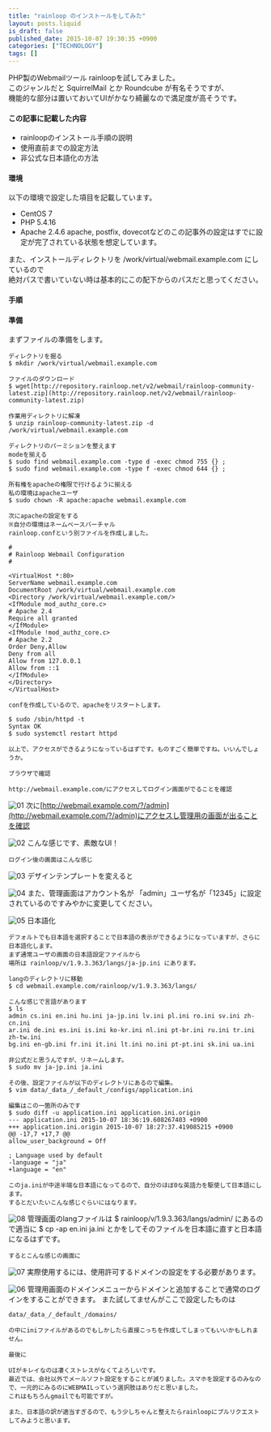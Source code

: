 ```yaml
---
title: "rainloop のインストールをしてみた"
layout: posts.liquid
is_draft: false
published_date: 2015-10-07 19:30:35 +0900
categories: ["TECHNOLOGY"]
tags: []
---
```


PHP製のWebmailツール rainloopを試してみました。  
このジャンルだと SquirrelMail とか Roundcube が有名そうですが、  
機能的な部分は置いておいてUIがかなり綺麗なので満足度が高そうです。

#### この記事に記載した内容
- rainloopのインストール手順の説明
- 使用直前までの設定方法
- 非公式な日本語化の方法
#### 環境
以下の環境で設定した項目を記載しています。

- CentOS 7
- PHP 5.4.16
- Apache 2.4.6
apache, postfix, dovecotなどのこの記事外の設定はすでに設定が完了されている状態を想定しています。

また、インストールディレクトリを /work/virtual/webmail.example.com にしているので  
絶対パスで書いていない時は基本的にこの配下からのパスだと思ってください。

#### 手順
#### 準備
まずファイルの準備をします。

    ディレクトリを掘る
    $ mkdir /work/virtual/webmail.example.com

    ファイルのダウンロード
    $ wget[http://repository.rainloop.net/v2/webmail/rainloop-community-latest.zip](http://repository.rainloop.net/v2/webmail/rainloop-community-latest.zip)

    作業用ディレクトリに解凍
    $ unzip rainloop-community-latest.zip -d /work/virtual/webmail.example.com

    ディレクトリのパーミションを整えます
    modeを揃える
    $ sudo find webmail.example.com -type d -exec chmod 755 {} ;
    $ sudo find webmail.example.com -type f -exec chmod 644 {} ;

    所有権をapacheの権限で行けるように揃える
    私の環境はapacheユーザ
    $ sudo chown -R apache:apache webmail.example.com

    次にapacheの設定をする
    ※自分の環境はネームベースバーチャル
    rainloop.confという別ファイルを作成しました。

    #
    # Rainloop Webmail Configuration
    #

    <VirtualHost *:80>
    ServerName webmail.example.com
    DocumentRoot /work/virtual/webmail.example.com
    <Directory /work/virtual/webmail.example.com/>
    <IfModule mod_authz_core.c>
    # Apache 2.4
    Require all granted
    </IfModule>
    <IfModule !mod_authz_core.c>
    # Apache 2.2
    Order Deny,Allow
    Deny from all
    Allow from 127.0.0.1
    Allow from ::1
    </IfModule>
    </Directory>
    </VirtualHost>

    confを作成しているので、apacheをリスタートします。

    $ sudo /sbin/httpd -t
    Syntax OK
    $ sudo systemctl restart httpd

    以上で、アクセスができるようになっているはずです。ものすごく簡単ですね。いいんでしょうか。

    ブラウザで確認

    http://webmail.example.com/にアクセスしてログイン画面がでることを確認

 ![01](/public/images/2017/09/9036d-0mfxdzltxsb6gk-yf.png)    次に[http://webmail.example.com/?/admin](http://webmail.example.com/?/admin)にアクセスし管理用の画面が出ることを確認

 ![02](/public/images/2017/09/19420-0vbwrvnhcalnhvih0.png)    こんな感じです、素敵なUI！

    ログイン後の画面はこんな感じ

 ![03](/public/images/2017/09/ad2b9-0wdmh0dskxdnclqgp.png)    デザインテンプレートを変えると

 ![04](/public/images/2017/09/9d9c4-085efktkz8hd5mb9y.png)    また、管理画面はアカウント名が 「admin」ユーザ名が「12345」に設定されているのですみやかに変更してください。

 ![05](/public/images/2017/09/837e7-0sp-s0kcys84vzo4s.png)    日本語化

    デフォルトでも日本語を選択することで日本語の表示ができるようになっていますが、さらに日本語化します。
    まず通常ユーザの画面の日本語設定ファイルから
    場所は rainloop/v/1.9.3.363/langs/ja-jp.ini にあります。

    langのディレクトリに移動
    $ cd webmail.example.com/rainloop/v/1.9.3.363/langs/

    こんな感じで言語があります
    $ ls
    admin cs.ini en.ini hu.ini ja-jp.ini lv.ini pl.ini ro.ini sv.ini zh-cn.ini
    ar.ini de.ini es.ini is.ini ko-kr.ini nl.ini pt-br.ini ru.ini tr.ini zh-tw.ini
    bg.ini en-gb.ini fr.ini it.ini lt.ini no.ini pt-pt.ini sk.ini ua.ini

    非公式だと思うんですが、リネームします。
    $ sudo mv ja-jp.ini ja.ini

    その後、設定ファイルが以下のディレクトリにあるので編集。
    $ vim data/_data_/_default_/configs/application.ini

    編集はこの一箇所のみです
    $ sudo diff -u application.ini application.ini.origin
    --- application.ini 2015-10-07 18:36:19.608267403 +0900
    +++ application.ini.origin 2015-10-07 18:27:37.419085215 +0900
    @@ -17,7 +17,7 @@
    allow_user_background = Off

    ; Language used by default
    -language = "ja"
    +language = "en"

    このja.iniが中途半端な日本語になってるので、自分のほぼ0な英語力を駆使して日本語にします。
    するとだいたいこんな感じぐらいにはなります。

 ![08](/public/images/2017/09/59cf4-0-ukccjsf-rlc0sxk.png)    管理画面のlangファイルは
    $ rainloop/v/1.9.3.363/langs/admin/
    にあるので適当に
    $ cp -ap en.ini ja.ini
    とかをしてそのファイルを日本語に直すと日本語になるはずです。

    するとこんな感じの画面に

 ![07](/public/images/2017/09/b479c-0idaam6v2u_tkmhza.png)    実際使用するには、使用許可するドメインの設定をする必要があります。

 ![06](/public/images/2017/09/52a22-0plj-ntxfvo1gbcij.png)    管理用画面のドメインメニューからドメインと追加することで通常のログインをすることができます。
    また試してませんがここで設定したものは

    data/_data_/_default_/domains/

    の中にiniファイルがあるのでもしかしたら直接こっちを作成してしまってもいいかもしれません。

    最後に

    UIがキレイなのは凄くストレスがなくてよろしいです。
    最近では、会社以外でメールソフト設定をすることが減りました。スマホを設定するのみなので、一元的にみるのにWEBMAILっていう選択肢はありだと思いました。
    これはもちろんgmailでも可能ですが。

    また、日本語の訳が適当すぎるので、もう少しちゃんと整えたらrainloopにプルリクエストしてみようと思います。


